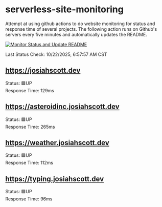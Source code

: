 # serverless-site-monitoring
Attempt at using github actions to do website monitoring for status and response time of several projects. The following action runs on Github's servers every five minutes and automatically updates the README.  

[![Monitor Status and Update README](https://github.com/JosiahSco/serverless-site-monitoring/actions/workflows/monitor.yaml/badge.svg)](https://github.com/JosiahSco/serverless-site-monitoring/actions/workflows/monitor.yaml)

Last Status Check: 10/22/2025, 6:57:57 AM CST

## https://josiahscott.dev
Status: 🟩UP  
Response Time: 129ms

## https://asteroidinc.josiahscott.dev
Status: 🟩UP  
Response Time: 265ms

## https://weather.josiahscott.dev
Status: 🟩UP  
Response Time: 112ms

## https://typing.josiahscott.dev
Status: 🟩UP  
Response Time: 96ms

